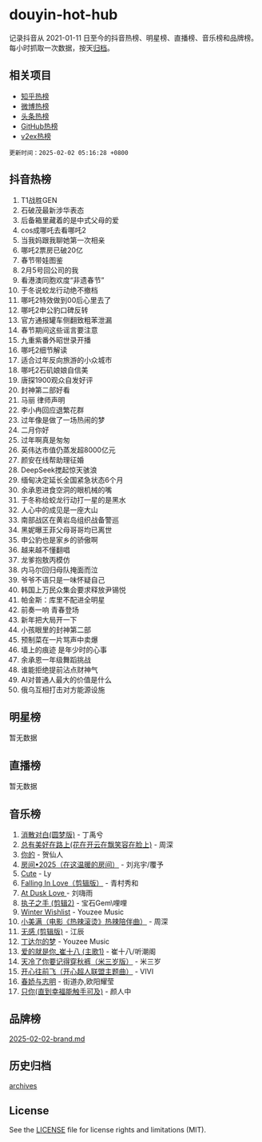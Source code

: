 # douyin-hot-hub

记录抖音从 2021-01-11 日至今的抖音热榜、明星榜、直播榜、音乐榜和品牌榜。每小时抓取一次数据，按天[归档](archives)。

## 相关项目

- [知乎热榜](https://github.com/lonnyzhang423/zhihu-hot-hub)
- [微博热榜](https://github.com/lonnyzhang423/weibo-hot-hub)
- [头条热榜](https://github.com/lonnyzhang423/toutiao-hot-hub)
- [GitHub热榜](https://github.com/lonnyzhang423/github-hot-hub)
- [v2ex热榜](https://github.com/lonnyzhang423/v2ex-hot-hub)


`更新时间：2025-02-02 05:16:28 +0800`

## 抖音热榜

1. T1战胜GEN
1. 石破茂最新涉华表态
1. 后备箱里藏着的是中式父母的爱
1. cos成哪吒去看哪吒2
1. 当我妈跟我聊她第一次相亲
1. 哪吒2票房已破20亿
1. 春节带娃图鉴
1. 2月5号回公司的我
1. 看港澳同胞欢度“非遗春节”
1. 于冬说蛟龙行动绝不撤档
1. 哪吒2特效做到00后心里去了
1. 哪吒2申公豹口碑反转
1. 官方通报罐车侧翻致粗苯泄漏
1. 春节期间这些谣言要注意
1. 九重紫番外昭世录开播
1. 哪吒2细节解读
1. 适合过年反向旅游的小众城市
1. 哪吒2石矶娘娘自信美
1. 唐探1900观众自发好评
1. 封神第二部好看
1. 马丽 律师声明
1. 李小冉回应退繁花群
1. 过年像是做了一场热闹的梦
1. 二月你好
1. 过年啊真是匆匆
1. 英伟达市值仍蒸发超8000亿元
1. 颜安在线帮助理征婚
1. DeepSeek搅起惊天骇浪
1. 缅甸决定延长全国紧急状态6个月
1. 余承恩进食空洞的眼机械的嘴
1. 于冬称给蛟龙行动打一星的是黑水
1. 人心中的成见是一座大山
1. 南部战区在黄岩岛组织战备警巡
1. 黑妮曝王菲父母哥哥均已离世
1. 申公豹也是家乡的骄傲啊
1. 越来越不懂翻唱
1. 龙爹抱敖丙模仿
1. 内马尔回归母队掩面而泣
1. 爷爷不语只是一味怀疑自己
1. 韩国上万民众集会要求释放尹锡悦
1. 帕金斯：库里不配进全明星
1. 前奏一响 青春登场
1. 新年把大局开一下
1. 小孩眼里的封神第二部
1. 预制菜在一片骂声中卖爆
1. 墙上的痕迹 是年少时的心事
1. 余承恩一年级舞蹈挑战
1. 谁能拒绝提前沾点财神气
1. AI对普通人最大的价值是什么
1. 俄乌互相打击对方能源设施

## 明星榜

暂无数据

## 直播榜

暂无数据

## 音乐榜

1. [消散对白(圆梦版)](https://sf5-hl-cdn-tos.douyinstatic.com/obj/tos-cn-ve-2774/og4jB5I5IizzoZVAAAzWgBMAsMDWoArfwBOiFs) - 丁禹兮
1. [总有美好在路上(花在开云在飘笑容在脸上)](https://sf3-cdn-tos.douyinstatic.com/obj/tos-cn-ve-2774/oU5u7NwtfBIvaNhoQBszOvAlRiAoiWAVVyBMq4) - 周深
1. [你的](https://sf3-cdn-tos.douyinstatic.com/obj/tos-cn-ve-2774/oYuIeKf42jB7sEV6B2upMdpYAgfrQWj0FeRegh) - 贺仙人
1. [房间•2025（在这温暖的房间）](https://sf5-hl-cdn-tos.douyinstatic.com/obj/tos-cn-ve-2774/oMzJcnT8BgIetASeBfwfEeBQVNfACiCifhfZP7g) - 刘兆宇/覆予
1. [Cute](https://sf5-hl-cdn-tos.douyinstatic.com/obj/tos-cn-ve-2774/o4IbIzHWKAAB4wsS5qMBRiiAlEBGTpQRNfFvuo) - Ly
1. [Falling In Love（剪辑版）](https://sf5-hl-cdn-tos.douyinstatic.com/obj/tos-cn-ve-2774/o8ajpA8zzgBPahbBIO8AcKGBLJezFCRd1wfP9f) - 青村秀和
1. [ At Dusk  Love ](https://sf5-hl-cdn-tos.douyinstatic.com/obj/tos-cn-ve-2774/o8CrpCf5CaYgI4ZrtQgMQAFEfuGqNnRSDQAPBc) - 刘嗨雨
1. [执子之手 (剪辑2)](https://sf3-cdn-tos.douyinstatic.com/obj/tos-cn-ve-2774/oUoZLQjCc31XzqsBnBQUNgeKtYPBcgbFDwtfcu) - 宝石Gem\哩哩
1. [Winter Wishlist](https://sf5-hl-cdn-tos.douyinstatic.com/obj/tos-cn-ve-2774/oIIgUOeamCFCVAzxN6MFRLIBlLGpUqQxeeHrLE) - Youzee Music
1. [小美满（电影《热辣滚烫》热辣陪伴曲）](https://sf3-cdn-tos.douyinstatic.com/obj/tos-cn-ve-2774/o0GAn2lSgfZIDUgtevCGDQYnFg4CwnrBaxbTZL) - 周深
1. [无感 (剪辑版)](https://sf5-hl-cdn-tos.douyinstatic.com/obj/tos-cn-ve-2774/o0eIsUzJBDlQaQFC5OFlgbMEZC1TFYBftOBn6p) - 江辰
1. [丁达尔的梦](https://sf5-hl-cdn-tos.douyinstatic.com/obj/tos-cn-ve-2774/oMU3WirUZBVQkAC9ccG5P2IQirziZM2RTInUY) - Youzee Music
1. [爱的就是你_崔十八 (主歌1)](https://sf5-hl-cdn-tos.douyinstatic.com/obj/tos-cn-ve-2774/oI5BO5DhFZ6UTcNCnZaOCBLtZ7WIMQGfgnXf5E) - 崔十八/听潮阁
1. [天冷了你要记得穿秋裤（米三岁版）](https://sf5-hl-cdn-tos.douyinstatic.com/obj/tos-cn-ve-2774/oQlIwVIDWiZ6BQilAorS7MA0AgCkQDvcZAdm1) - 米三岁
1. [开心往前飞（开心超人联盟主题曲）](https://sf5-hl-cdn-tos.douyinstatic.com/obj/tos-cn-ve-2774/9d8fb7c82cf1421fb93a9fe925275e0a) - VIVI
1. [春娇与志明](https://sf5-hl-cdn-tos.douyinstatic.com/obj/tos-cn-ve-2774/e530d8fceb7044b39707d7f9ff54add1) - 街道办,欧阳耀莹
1. [只你(直到幸福能触手可及)](https://sf5-hl-cdn-tos.douyinstatic.com/obj/tos-cn-ve-2774/o0lBkRDzFTeaVSUz3ZZSCBVtZ5DIMQGfgmEAuE) - 颜人中

## 品牌榜

[2025-02-02-brand.md](archives/2025-02-02-brand.md)

## 历史归档

[archives](archives)

## License

See the [LICENSE](LICENSE) file for license rights and limitations (MIT).
